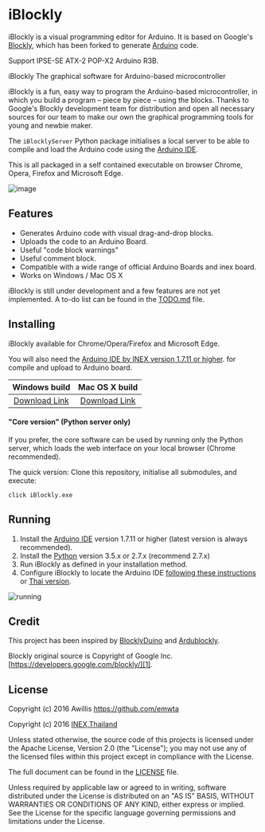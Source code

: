 # iBlockly
iBlockly is a visual programming editor for Arduino. It is based on Google's [Blockly][1], which has been forked to generate [Arduino][15] code.

Support IPSE-SE ATX-2 POP-X2 Arduino R3B.

iBlockly The graphical software for Arduino-based microcontroller

iBlockly is a fun, easy way to program the Arduino-based microcontroller, in which you build a program – piece by piece – using the blocks. Thanks to Google's Blockly development team for distribution and open all necessary sources for our team to make our own the graphical programming tools for young and newbie maker.

The `iBlocklyServer` Python package initialises a local server to be able to compile and load the Arduino code using the [Arduino IDE][2].

This is all packaged in a self contained executable on browser Chrome, Opera, Firefox and Microsoft Edge.

![image](http://doc.inex.co.th/wp-content/uploads/2016/11/Picture1-1024x537.png)

## Features
* Generates Arduino code with visual drag-and-drop blocks.
* Uploads the code to an Arduino Board.
* Useful "code block warnings"
* Useful comment block.
* Compatible with a wide range of official Arduino Boards and inex board.
* Works on Windows / Mac OS X

iBlockly is still under development and a few features are not yet implemented. A to-do list can be found in the [TODO.md][3] file.


## Installing

iBlockly available for Chrome/Opera/Firefox and Microsoft Edge.

You will also need the [Arduino IDE by INEX version 1.7.11 or higher][2]. for compile and upload to Arduino board.


| Windows build       | Mac OS X build       |
|:-------------------:|:--------------------:|
| [Download Link][13] | [Download Link][14]  |


#### "Core version" (Python server only)
If you prefer, the core software can be used by running only the Python server, which loads the web interface on your local browser (Chrome recommended).

The quick version: Clone this repository, initialise all submodules, and execute:

```
click iBlockly.exe
```

## Running
1. Install the [Arduino IDE][2] version 1.7.11 or higher (latest version is always recommended).
2. Install the [Python][22] version 3.5.x or 2.7.x (recommend 2.7.x)
3. Run iBlockly as defined in your installation method.
3. Configure iBlockly to locate the Arduino IDE [following these instructions][6] or [Thai version][23].

![running](http://doc.inex.co.th/wp-content/uploads/2016/11/2016-12-12_135709.png)

## Credit

This project has been inspired by [BlocklyDuino][16] and [Ardublockly][10].

Blockly original source is Copyright of Google Inc. [https://developers.google.com/blockly/][1]. 


## License

Copyright (c) 2016 Awillis https://github.com/emwta

Copyright (c) 2016 [INEX,Thailand][18]

Unless stated otherwise, the source code of this projects is
licensed under the Apache License, Version 2.0 (the "License");
you may not use any of the licensed files within this project
except in compliance with the License.

The full document can be found in the [LICENSE][9] file.

Unless required by applicable law or agreed to in writing, software
distributed under the License is distributed on an "AS IS" BASIS,
WITHOUT WARRANTIES OR CONDITIONS OF ANY KIND, either express or implied.
See the License for the specific language governing permissions and
limitations under the License.


[1]: https://developers.google.com/blockly/
[2]: http://inex.co.th/shop/index.php/software-download
[3]: TODO.md
[4]: https://github.com/carlosperate/ardublockly/releases/
[5]: https://github.com/carlosperate/ardublockly/wiki/Installing-Ardublockly
[6]: ConfigureiBlockly.md
[7]: https://github.com/carlosperate/ardublockly/wiki
[8]: https://github.com/carlosperate/ardublockly/compare/blockly-original...master
[9]: https://github.com/carlosperate/ardublockly/blob/master/LICENSE
[10]: http://ardublockly.embeddedlog.com/demo/index.html
[11]: http://ardublockly.embeddedlog.com/demo/classic/index.html
[12]: http://ardublockly-builds.s3-website-us-west-2.amazonaws.com/index.html?prefix=linux/
[13]: http://www.inex.co.th/store/software/Arduino1.7.11_Setup161201.exe
[14]: http://www.inex.co.th/store/software/Arduino1.7.11_Setup161201.dmg
[15]: http://www.arduino.cc
[16]: https://github.com/BlocklyDuino/BlocklyDuino
[17]: blockly/README.md
[18]: http://www.inex.co.th
[19]: http://www.doc.inex.co.th
[20]: http://www.inexglobal.com
[21]: https://github.com/emwta
[22]: https://www.python.org/downloads/
[23]: ReadSetupiBlockly.pdf
